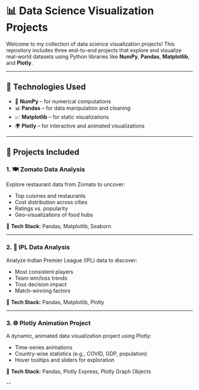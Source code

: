 # 📊 Data Science Visualization Projects

Welcome to my collection of data science visualization projects! This repository includes three end-to-end projects that explore and visualize real-world datasets using Python libraries like **NumPy**, **Pandas**, **Matplotlib**, and **Plotly**.

---

## 🔧 Technologies Used

- 🧮 **NumPy** – for numerical computations  
- 📊 **Pandas** – for data manipulation and cleaning  
- 📈 **Matplotlib** – for static visualizations  
- 🌍 **Plotly** – for interactive and animated visualizations

---

## 📁 Projects Included

### 1. 🍽️ Zomato Data Analysis

Explore restaurant data from Zomato to uncover:
- Top cuisines and restaurants
- Cost distribution across cities
- Ratings vs. popularity
- Geo-visualizations of food hubs

📌 **Tech Stack:** Pandas, Matplotlib, Seaborn

---

### 2. 🏏 IPL Data Analysis

Analyze Indian Premier League (IPL) data to discover:
- Most consistent players
- Team win/loss trends
- Toss decision impact
- Match-winning factors

📌 **Tech Stack:** Pandas, Matplotlib, Plotly

---

### 3. 🌐 Plotly Animation Project

A dynamic, animated data visualization project using Plotly:
- Time-series animations
- Country-wise statistics (e.g., COVID, GDP, population)
- Hover tooltips and sliders for exploration

📌 **Tech Stack:** Pandas, Plotly Express, Plotly Graph Objects

--

